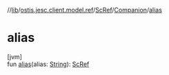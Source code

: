 //[lib](../../../../index.md)/[ostis.jesc.client.model.ref](../../index.md)/[ScRef](../index.md)/[Companion](index.md)/[alias](alias.md)

# alias

[jvm]\
fun [alias](alias.md)(alias: [String](https://kotlinlang.org/api/latest/jvm/stdlib/kotlin/-string/index.html)): [ScRef](../index.md)
